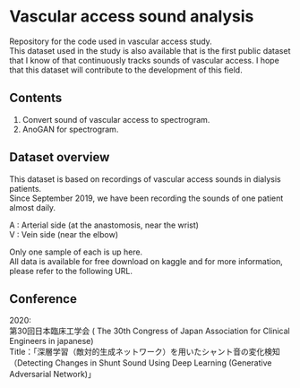 # Vascular access sound analysis
Repository for the code used in vascular access study.    
This dataset used in the study is also available that is the first public dataset that I know of that continuously tracks sounds of vascular access. I hope that this dataset will contribute to the development of this field.

## Contents
1. Convert sound of vascular access to spectrogram.
2. AnoGAN for spectrogram.

## Dataset overview
This dataset is based on recordings of vascular access sounds in dialysis patients.    
Since September 2019, we have been recording the sounds of one patient almost daily.   
 
A : Arterial side (at the anastomosis, near the wrist)     
V : Vein side (near the elbow)    

Only one sample of each is up here.     
All data is available for free download on kaggle and for more information, please refer to the following URL.


## Conference
2020:    
第30回日本臨床工学会 ( The 30th Congress of Japan Association for Clinical Engineers in japanese)    
Title：「深層学習（敵対的生成ネットワーク）を用いたシャント音の変化検知（Detecting Changes in Shunt Sound Using Deep Learning (Generative Adversarial Network)」